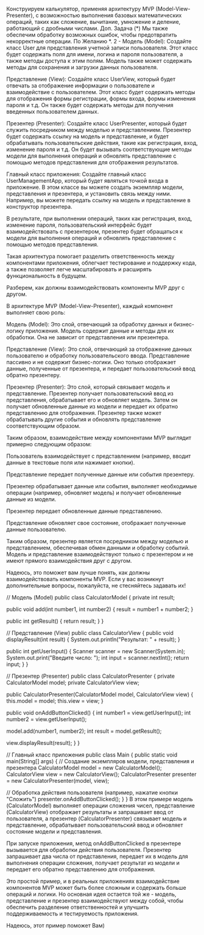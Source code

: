 Конструируем калькулятор, применяя архитектуру MVP (Model-View-Presenter), с возможностью выполнения базовых математических операций, таких как сложение, вычитание, умножение и деление, работающий с дробными числами. Доп. Задача (*) Мы также обеспечим обработку возможных ошибок, чтобы предотвратить некорректные операции.
По Желанию *.
2 - Модель (Model): Создайте класс User для представления учетной записи пользователя. Этот класс будет содержать поля для имени, логина и пароля пользователя, а также методы доступа к этим полям. Модель также может содержать методы для сохранения и загрузки данных пользователя.

Представление (View): Создайте класс UserView, который будет отвечать за отображение информации о пользователе и взаимодействие с пользователем. Этот класс будет содержать методы для отображения формы регистрации, формы входа, формы изменения пароля и т.д. Он также будет содержать методы для получения введенных пользователем данных.

Презентер (Presenter): Создайте класс UserPresenter, который будет служить посредником между моделью и представлением. Презентер будет содержать ссылку на модель и представление, и будет обрабатывать пользовательские действия, такие как регистрация, вход, изменение пароля и т.д. Он будет вызывать соответствующие методы модели для выполнения операций и обновлять представление с помощью методов представления для отображения результатов.

Главный класс приложения: Создайте главный класс UserManagementApp, который будет являться точкой входа в приложение. В этом классе вы можете создать экземпляр модели, представления и презентера, и установить связь между ними. Например, вы можете передать ссылку на модель и представление в конструктор презентера.

В результате, при выполнении операций, таких как регистрация, вход, изменение пароля, пользовательский интерфейс будет взаимодействовать с презентером, презентер будет обращаться к модели для выполнения операций и обновлять представление с помощью методов представления.

Такая архитектура помогает разделить ответственность между компонентами приложения, облегчает тестирование и поддержку кода, а также позволяет легче масштабировать и расширять функциональность в будущем.

Разберем, как должны взаимодействовать компоненты MVP друг с другом.

В архитектуре MVP (Model-View-Presenter), каждый компонент выполняет свою роль:

Модель (Model): Это слой, отвечающий за обработку данных и бизнес-логику приложения. Модель содержит данные и методы для их обработки. Она не зависит от представления или презентера.

Представление (View): Это слой, отвечающий за отображение данных пользователю и обработку пользовательского ввода. Представление пассивно и не содержит бизнес-логики. Оно только отображает данные, полученные от презентера, и передает пользовательский ввод обратно презентеру.

Презентер (Presenter): Это слой, который связывает модель и представление. Презентер получает пользовательский ввод из представления, обрабатывает его и обновляет модель. Затем он получает обновленные данные из модели и передает их обратно представлению для отображения. Презентер также может обрабатывать другие события и обновлять представление соответствующим образом.

Таким образом, взаимодействие между компонентами MVP выглядит примерно следующим образом:

Пользователь взаимодействует с представлением (например, вводит данные в текстовые поля или нажимает кнопки).

Представление передает полученные данные или события презентеру.

Презентер обрабатывает данные или события, выполняет необходимые операции (например, обновляет модель) и получает обновленные данные из модели.

Презентер передает обновленные данные представлению.

Представление обновляет свое состояние, отображает полученные данные пользователю.

Таким образом, презентер является посредником между моделью и представлением, обеспечивая обмен данными и обработку событий. Модель и представление взаимодействуют только с презентером и не имеют прямого взаимодействия друг с другом.

Надеюсь, это поможет вам лучше понять, как должны взаимодействовать компоненты MVP. Если у вас возникнут дополнительные вопросы, пожалуйста, не стесняйтесь задавать их!

// Модель (Model)
public class CalculatorModel {
private int result;

public void add(int number1, int number2) {
result = number1 + number2;
}

public int getResult() {
return result;
}
}

// Представление (View)
public class CalculatorView {
public void displayResult(int result) {
System.out.println("Результат: " + result);
}

public int getUserInput() {
Scanner scanner = new Scanner(System.in);
System.out.print("Введите число: ");
int input = scanner.nextInt();
return input;
}
}

// Презентер (Presenter)
public class CalculatorPresenter {
private CalculatorModel model;
private CalculatorView view;

public CalculatorPresenter(CalculatorModel model, CalculatorView view) {
this.model = model;
this.view = view;
}

public void onAddButtonClicked() {
int number1 = view.getUserInput();
int number2 = view.getUserInput();

model.add(number1, number2);
int result = model.getResult();

view.displayResult(result);
}
}

// Главный класс приложения
public class Main {
public static void main(String[] args) {
// Создание экземпляров модели, представления и презентера
CalculatorModel model = new CalculatorModel();
CalculatorView view = new CalculatorView();
CalculatorPresenter presenter = new CalculatorPresenter(model, view);

// Обработка действия пользователя (например, нажатие кнопки "Сложить")
presenter.onAddButtonClicked();
}
}
В этом примере модель (CalculatorModel) выполняет операции сложения чисел, представление (CalculatorView) отображает результаты и запрашивает ввод от пользователя, а презентер (CalculatorPresenter) связывает модель и представление, обрабатывает пользовательский ввод и обновляет состояние модели и представления.

При запуске приложения, метод onAddButtonClicked в презентере вызывается для обработки действия пользователя. Презентер запрашивает два числа от представления, передает их в модель для выполнения операции сложения, получает результат из модели и передает его обратно представлению для отображения.

Это простой пример, и в реальных приложениях взаимодействие компонентов MVP может быть более сложным и содержать больше операций и логики. Но основная идея остается той же - модель, представление и презентер взаимодействуют между собой, чтобы обеспечить разделение ответственностей и улучшить поддерживаемость и тестируемость приложения.

Надеюсь, этот пример поможет Вам)